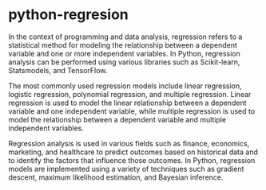 # python-regresion
In the context of programming and data analysis, regression refers to a statistical method for modeling the relationship between a dependent variable and one or more independent variables. In Python, regression analysis can be performed using various libraries such as Scikit-learn, Statsmodels, and TensorFlow.

The most commonly used regression models include linear regression, logistic regression, polynomial regression, and multiple regression. Linear regression is used to model the linear relationship between a dependent variable and one independent variable, while multiple regression is used to model the relationship between a dependent variable and multiple independent variables.

Regression analysis is used in various fields such as finance, economics, marketing, and healthcare to predict outcomes based on historical data and to identify the factors that influence those outcomes. In Python, regression models are implemented using a variety of techniques such as gradient descent, maximum likelihood estimation, and Bayesian inference.
